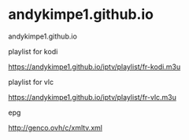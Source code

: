 # andykimpe1.github.io
andykimpe1.github.io

playlist for kodi

https://andykimpe1.github.io/iptv/playlist/fr-kodi.m3u

playlist for vlc

https://andykimpe1.github.io/iptv/playlist/fr-vlc.m3u

epg

http://genco.ovh/c/xmltv.xml
